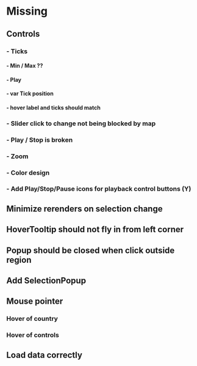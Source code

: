 # Missing

## Controls
### - Ticks
#### - Min / Max ??
#### - Play 
#### - var Tick position 
#### - hover label and ticks should match

### - Slider click to change not being blocked by map
### - Play / Stop is broken
### - Zoom
### - Color design
### - Add Play/Stop/Pause icons for playback control buttons (Y)

## Minimize rerenders on selection change

## HoverTooltip should not fly in from left corner
## Popup should be closed when click outside region


## Add SelectionPopup

## Mouse pointer
### Hover of country
### Hover of controls

## Load data correctly 



##